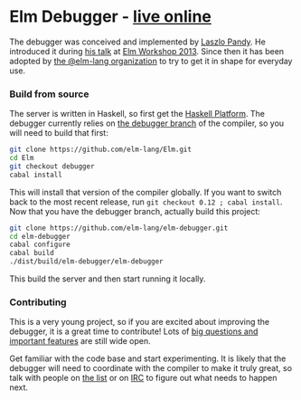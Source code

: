 # Elm Debugger - [live online](http://debug.elm-lang.org/)

The debugger was conceived and implemented by [Laszlo
Pandy](https://github.com/laszlopandy/). He introduced it during [his
talk](https://www.youtube.com/watch?v=lK0vph1zR8s&list=PLrJ2mLJTxzXcBvJr5iZKetpeqHOJYJ8AW)
at [Elm Workshop 2013](https://www.youtube.com/channel/UCzbnVYNyCwES9u3dqYZ-0WQ/videos).
Since then it has been adopted by [the @elm-lang organization](https://github.com/elm-lang)
to try to get it in shape for everyday use.

### Build from source

The server is written in Haskell, so first get the [Haskell
Platform](http://www.haskell.org/platform/). The debugger currently relies on
[the debugger branch](https://github.com/elm-lang/Elm/tree/debugger) of the
compiler, so you will need to build that first:

```bash
git clone https://github.com/elm-lang/Elm.git
cd Elm
git checkout debugger
cabal install
```

This will install that version of the compiler globally. If you want to switch
back to the most recent release, run `git checkout 0.12 ; cabal install`. Now
that you have the debugger branch, actually build this project:

```bash
git clone https://github.com/elm-lang/elm-debugger.git
cd elm-debugger
cabal configure
cabal build
./dist/build/elm-debugger/elm-debugger
```

This build the server and then start running it locally.

### Contributing

This is a very young project, so if you are excited about improving the
debugger, it is a great time to contribute! Lots of [big questions and important
features](http://debug.elm-lang.org/#what-is-next) are still wide open.

Get familiar with the code base and start experimenting. It is likely that
the debugger will need to coordinate with the compiler to make it truly great,
so talk with people on [the list](https://groups.google.com/forum/#!forum/elm-discuss)
or on [IRC](http://webchat.freenode.net/?channels=elm) to figure out what needs
to happen next.

